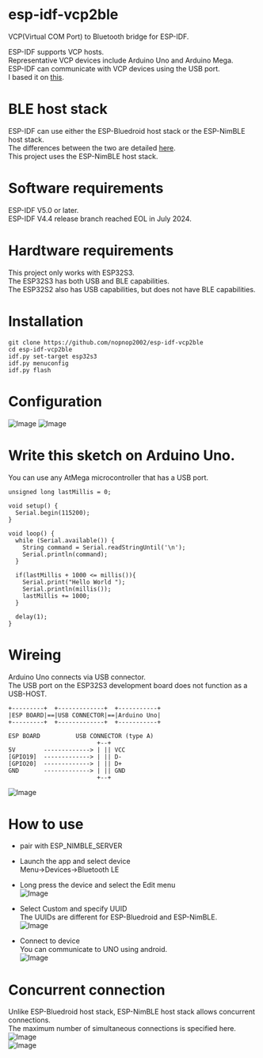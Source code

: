 # esp-idf-vcp2ble
VCP(Virtual COM Port) to Bluetooth bridge for ESP-IDF.

ESP-IDF supports VCP hosts.   
Representative VCP devices include Arduino Uno and Arduino Mega.   
ESP-IDF can communicate with VCP devices using the USB port.   
I based it on [this](https://github.com/espressif/esp-idf/tree/master/examples/peripherals/usb/host/cdc/cdc_acm_vcp).   

# BLE host stack
ESP-IDF can use either the ESP-Bluedroid host stack or the ESP-NimBLE host stack.   
The differences between the two are detailed [here](https://docs.espressif.com/projects/esp-idf/en/stable/esp32/api-guides/ble/overview.html).   
This project uses the ESP-NimBLE host stack.   

# Software requirements
ESP-IDF V5.0 or later.   
ESP-IDF V4.4 release branch reached EOL in July 2024.   

# Hardtware requirements
This project only works with ESP32S3.   
The ESP32S3 has both USB and BLE capabilities.   
The ESP32S2 also has USB capabilities, but does not have BLE capabilities.   

# Installation
```
git clone https://github.com/nopnop2002/esp-idf-vcp2ble
cd esp-idf-vcp2ble
idf.py set-target esp32s3
idf.py menuconfig
idf.py flash
```

# Configuration   
![Image](https://github.com/user-attachments/assets/e5286aeb-81ed-4289-8d1b-497f16f3ad88)
![Image](https://github.com/user-attachments/assets/62f95676-20f2-48d4-a8f2-a60688fa99c8)

# Write this sketch on Arduino Uno.   
You can use any AtMega microcontroller that has a USB port.   

```
unsigned long lastMillis = 0;

void setup() {
  Serial.begin(115200);
}

void loop() {
  while (Serial.available()) {
    String command = Serial.readStringUntil('\n');
    Serial.println(command);
  }

  if(lastMillis + 1000 <= millis()){
    Serial.print("Hello World ");
    Serial.println(millis());
    lastMillis += 1000;
  }

  delay(1);
}
```

# Wireing   
Arduino Uno connects via USB connector.   
The USB port on the ESP32S3 development board does not function as a USB-HOST.   

```
+---------+  +-------------+  +-----------+
|ESP BOARD|==|USB CONNECTOR|==|Arduino Uno|
+---------+  +-------------+  +-----------+
```

```
ESP BOARD          USB CONNECTOR (type A)
                         +--+
5V        -------------> | || VCC
[GPIO19]  -------------> | || D-
[GPIO20]  -------------> | || D+
GND       -------------> | || GND
                         +--+
```

![Image](https://github.com/user-attachments/assets/7bf405af-b1ec-4c7c-87d1-8bbe176e807b)


# How to use
- pair with ESP_NIMBLE_SERVER   

- Launch the app and select device  
Menu->Devices->Bluetooth LE   

- Long press the device and select the Edit menu   
![Image](https://github.com/user-attachments/assets/2d36b757-585a-4310-919c-a57f136c7f20)

- Select Custom and specify UUID   
The UUIDs are different for ESP-Bluedroid and ESP-NimBLE.   
![Image](https://github.com/user-attachments/assets/9b0f23bc-86f4-4631-81e6-1df8d876f41b)

- Connect to device   
You can communicate to UNO using android.   
![Image](https://github.com/user-attachments/assets/e84fa3b1-a0ee-4af3-a64c-695a5b383857)


# Concurrent connection
Unlike ESP-Bluedroid host stack, ESP-NimBLE host stack allows concurrent connections.   
The maximum number of simultaneous connections is specified here.   
![Image](https://github.com/user-attachments/assets/9d1e1182-ed41-4b9e-bc55-bb3c75dd4745)   
![Image](https://github.com/user-attachments/assets/4d84823a-69c4-48bf-9671-64644f048ccd)   

